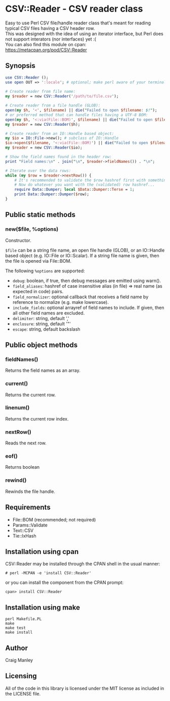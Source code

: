 # CSV::Reader - CSV reader class

Easy to use Perl CSV file/handle reader class that's meant for reading typical CSV files having a CSV header row.\
This was designed with the idea of using an iterator interface, but Perl does not support interators (nor interfaces) yet :(\
You can also find this module on cpan: https://metacpan.org/pod/CSV::Reader

Synopsis
--------
```perl
use CSV::Reader ();
use open OUT => ':locale'; # optional; make perl aware of your terminal's encoding
        
# Create reader from file name:
my $reader = new CSV::Reader('/path/to/file.csv');

# Create reader from a file handle (GLOB):
open(my $h, '<', $filename) || die("Failed to open $filename: $!");
# or preferred method that can handle files having a UTF-8 BOM:
open(my $h, '<:via(File::BOM)', $filename) || die("Failed to open $filename: $!");
my $reader = new CSV::Reader($h);

# Create reader from an IO::Handle based object:
my $io = IO::File->new(); # subclass of IO::Handle
$io->open($filename, '<:via(File::BOM)') || die("Failed to open $filename: $!");
my $reader = new CSV::Reader($io);

# Show the field names found in the header row:
print "Field names:\n" . join("\n", $reader->fieldNames()) . "\n";

# Iterate over the data rows:
while (my $row = $reader->nextRow()) {
    # It's recommended to validate the $row hashref first with something such as Params::Validate.
    # Now do whatever you want with the (validated) row hashref...    
    require Data::Dumper; local $Data::Dumper::Terse = 1;
    print Data::Dumper::Dumper($row);
}
```

Public static methods
---------------------

### new($file, %options)

Constructor.

```$file``` can be a string file name, an open file handle (GLOB), or an IO::Handle based object (e.g. IO::File or IO::Scalar).
If a string file name is given, then the file is opened via File::BOM.

The following ```%options``` are supported:

- ```debug```: boolean, if true, then debug messages are emitted using warn().
- ```field_aliases```: hashref of case insensitive alias (in file) => real name (as expected in code) pairs.
- ```field_normalizer```: optional callback that receives a field name by reference to normalize (e.g. make lowercase).
- ```include_fields```: optional arrayref of field names to include. If given, then all other field names are excluded.
- ```delimiter```: string, default ','
- ```enclosure```: string, default '"'
- ```escape```: string, default backslash

Public object methods
---------------------

### fieldNames()

Returns the field names as an array.

### current()

Returns the current row.

### linenum()

Returns the current row index.

### nextRow()

Reads the next row.

### eof()

Returns boolean

### rewind()

Rewinds the file handle.

Requirements
------------
- File::BOM (recommended; not required)
- Params::Validate
- Text::CSV
- Tie::IxHash

Installation using cpan
-----------------------
CSV::Reader may be installed through the CPAN shell in the usual manner:
```
# perl -MCPAN -e 'install CSV::Reader'
```
or you can install the component from the CPAN prompt:
```
cpan> install CSV::Reader
```

Installation using make
-----------------------
```
perl Makefile.PL
make
make test
make install
```

Author
------
Craig Manley

Licensing
---------
All of the code in this library is licensed under the MIT license as included in the LICENSE file.
